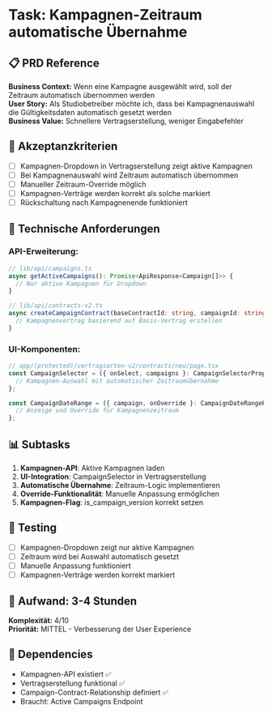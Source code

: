 # Task: Kampagnen-Zeitraum automatische Übernahme

## 📋 PRD Reference
**Business Context:** Wenn eine Kampagne ausgewählt wird, soll der Zeitraum automatisch übernommen werden  
**User Story:** Als Studiobetreiber möchte ich, dass bei Kampagnenauswahl die Gültigkeitsdaten automatisch gesetzt werden  
**Business Value:** Schnellere Vertragserstellung, weniger Eingabefehler

## 🎯 Akzeptanzkriterien
- [ ] Kampagnen-Dropdown in Vertragserstellung zeigt aktive Kampagnen
- [ ] Bei Kampagnenauswahl wird Zeitraum automatisch übernommen
- [ ] Manueller Zeitraum-Override möglich
- [ ] Kampagnen-Verträge werden korrekt als solche markiert
- [ ] Rückschaltung nach Kampagnenende funktioniert

## 🔧 Technische Anforderungen

### API-Erweiterung:
```typescript
// lib/api/campaigns.ts
async getActiveCampaigns(): Promise<ApiResponse<Campaign[]>> {
  // Nur aktive Kampagnen für Dropdown
}

// lib/api/contracts-v2.ts  
async createCampaignContract(baseContractId: string, campaignId: string, modifications: any): Promise<ApiResponse<Contract>> {
  // Kampagnenvertrag basierend auf Basis-Vertrag erstellen
}
```

### UI-Komponenten:
```typescript
// app/(protected)/vertragsarten-v2/contracts/neu/page.tsx
const CampaignSelector = ({ onSelect, campaigns }: CampaignSelectorProps) => {
  // Kampagnen-Auswahl mit automatischer Zeitraumübernahme
};

const CampaignDateRange = ({ campaign, onOverride }: CampaignDateRangeProps) => {
  // Anzeige und Override für Kampagnenzeitraum
};
```

## 📊 Subtasks
1. **Kampagnen-API**: Aktive Kampagnen laden
2. **UI-Integration**: CampaignSelector in Vertragserstellung  
3. **Automatische Übernahme**: Zeitraum-Logic implementieren
4. **Override-Funktionalität**: Manuelle Anpassung ermöglichen
5. **Kampagnen-Flag**: is_campaign_version korrekt setzen

## 🔬 Testing
- [ ] Kampagnen-Dropdown zeigt nur aktive Kampagnen
- [ ] Zeitraum wird bei Auswahl automatisch gesetzt
- [ ] Manuelle Anpassung funktioniert
- [ ] Kampagnen-Verträge werden korrekt markiert

## 📅 Aufwand: 3-4 Stunden
**Komplexität:** 4/10  
**Priorität:** MITTEL - Verbesserung der User Experience

## 🔗 Dependencies
- Kampagnen-API existiert ✅
- Vertragserstellung funktional ✅
- Campaign-Contract-Relationship definiert ✅
- Braucht: Active Campaigns Endpoint 